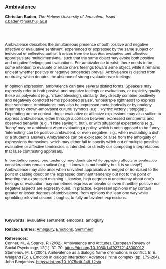 <!DOCTYPE html><html lang="en"><head><title="Ambivalence"></head>
<body><p><font face="Poppins, Calibri, sans-serif" size="3"><b>Ambivalence</b></font></p>
<p><font face="Poppins, Calibri, sans-serif" size="2"><b>Christian Baden</b>, <i>The Hebrew University of Jerusalem, Israel</i><br><a href="mailto:c.baden@mail.huji.ac.il" target="blank">c.baden@mail.huji.ac.il</a></font></p>
<p><font face="Poppins, Calibri, sans-serif" size="2"><br><br><br>Ambivalence describes the simultaneous presence of both positive and negative affective or evaluative sentiment, experienced or expressed by the same subject or individual or collective author. It arises from the fact that evaluative and affective appraisals are multidimensional, such that the same object may evoke both positive and negative feelings and evaluations. For ambivalence to exist, there needs to be some intention to evaluate or relate one’s feelings toward some object, while it remains unclear whether positive or negative tendencies prevail. Ambivalence is distinct from neutrality, which denotes the absence of strong evaluations or feelings.<br><br>In opinion expression, ambivalence can take several distinct forms. Speakers may expressly refer to both positive and negative feelings or evaluations, or explicitly qualify these as polyvalent (e.g., ‘mixed blessing’); similarly, they directly combine positively and negatively connoted terms (‘poisoned praise’, ‘unbearable lightness’) to express their sentiment. Ambivalence may also be expressed metaphorically or by analogy, referring to known-ambivalent cultural symbols (e.g., ‘Pyrrhic victory’; ‘stopgap’). Depending on the context, single evaluative or affective expressions may also suffice to express ambivalence, either through a collision between expressed sentiments and observed behavior (e.g., ‘I hate saying it, but’), or with situational expectations (e.g., ‘funny’ may be ambivalent when evaluating a policy, which is not supposed to be funny; ‘interesting’ can be positive, ambivalent, or even negative, e.g., when evaluating a dish or a student’s answer). Ambivalence can be explicated or arise from the ambiguity of expressions themselves, which may either fail to specify which out of multiple possible evaluative or affective tendencies is intended, or directly cue competing interpretations that raise contrasting appraisals.<br><br>In borderline cases, one tendency may dominate while opposing affects or evaluative considerations remain salient (e.g., ‘I know it is not healthy, but it is so tasty!’). Ambivalence may also arise when univalent appraisals are hedged or ironicised to the point of casting doubt on the expressed dominant tendency, but not to the point of inverting the expressed meaning. Likewise, high degrees of uncertainty about one’s feelings or evaluation may sometimes express ambivalence even if neither positive nor negative aspects are expressly cued. In practice, expressed opinions may contain greater or lesser degrees of ambivalence, from opinions that lean one way while upholding relevant second thoughts, to fully ambivalent expressions.<br><br><br><br></font></p>
<p><font face="Poppins, Calibri, sans-serif" size="2"><b>Keywords</b>: </font></font></span></font><font color="#000000"><span style="text-decoration: none"><font face="calibri, sans-serif"><font size="2" style="font-size: 10pt">e</font></font></span></font><font color="#000000"><span style="text-decoration: none"><font face="calibri, sans-serif"><font size="2" style="font-size: 10pt">valuative sentiment; emotions; ambiguity</font></font></span></font></font></p>
<p><font face="Poppins, Calibri, sans-serif" size="2"><b>Related Entries</b>: <a href="./ambiguity.html">Ambiguity</a>, <a href="./emotions.html">Emotions</a>, <a href="./sentiment.html">Sentiment</a></font></p>
<p><font face="Poppins, Calibri, sans-serif" size="2"><b>References</b>:<br>Conner, M., &amp; Sparks, P. (2002). Ambivalence and Attitudes. European Review of Social Psychology, 12(1), 37–70. <a href="https://doi.org/10.1080/14792772143000012" target="_blank">https://doi.org/10.1080/14792772143000012</a><br>Stamenov, M. I. (2004). Ambivalence as a dialogic frame of emotions in conflict. In E. Weigand (Ed.), Emotion in dialogic interaction: Advances in the complex (pp. 179-204). John Benjamins. <a href="https://doi.org/10.1075/cilt.248.12sta" target="_blank">https://doi.org/10.1075/cilt.248.12sta</a></font></p>
</body>